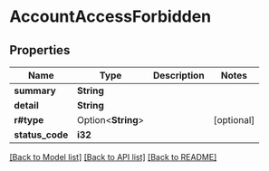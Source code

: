 # AccountAccessForbidden

## Properties

Name | Type | Description | Notes
------------ | ------------- | ------------- | -------------
**summary** | **String** |  | 
**detail** | **String** |  | 
**r#type** | Option<**String**> |  | [optional]
**status_code** | **i32** |  | 

[[Back to Model list]](../README.md#documentation-for-models) [[Back to API list]](../README.md#documentation-for-api-endpoints) [[Back to README]](../README.md)


